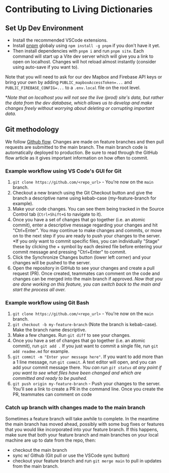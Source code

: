 # Contributing to Living Dictionaries

## Set Up Dev Environment

- Install the recommended VSCode extensions.
- Install [pnpm](https://pnpm.io/) globaly using `npm install -g pnpm` if you don't have it yet. 
- Then install dependencies with `pnpm i` and run `pnpm site`. Each command will start up a Vite dev server which will give you a link to open on localhost. Changes will hot reload almost instantly (consider using auto-save if you want to).

Note that you will need to ask for our dev Mapbox and Firebase API keys or bring your own by adding `PUBLIC_mapboxAccessToken=...` and
`PUBLIC_FIREBASE_CONFIG=...` to a `.env.local` file on the root level.

\*_Note that on localhost you will not see the live (prod) site's data, but rather the data from the dev database, which allows us to develop and make changes freely without worrying about deleting or corrupting important data._


## Git methodology

We follow [Github flow](https://guides.github.com/introduction/flow/). Changes are made on feature branches and then pull requests are submitted to the main branch. The main branch code is automatically deployed to production. Be sure to read through the GitHub flow article as it gives important information on how often to commit.

### Example workflow using VS Code's GUI for Git

1. `git clone https://github.com/<repo_url>` - You're now on the `main` branch.
2. Checkout a new branch using the Git Checkout button and give the branch a descriptive name using kebab-case (my-feature-branch for example).
3. Make your code changes. You can see them being tracked in the Source Control tab (`Ctrl+Shift+G` to navigate to it).
4. Once you have a set of changes that go together (i.e. an atomic commit), enter a descriptive message regarding your changes and hit "Ctrl+Enter". You may continue to make changes and commits, or move on to the next step if you are ready to push your changes to the server. \*If you only want to commit specific files, you can individually "Stage" these by clicking the + symbol by each desired file before entering your commit message and pressing "Ctrl+Enter" to commit.
5. Click the Synchronize Changes button (lower left corner) and your changes will be pushed to the server.
6. Open the repository in GitHub to see your changes and create a pull request (PR). Once created, teammates can comment on the code and changes can be merged into the main branch if approved. _Now that you are done working on this feature, you can switch back to the main and start the process all over._

### Example workflow using Git Bash

1. `git clone https://github.com/<repo_url>` - You're now on the `main` branch.
2. `git checkout -b my-feature-branch` (Note the branch is kebab-case). Make the branch name descriptive.
3. Make a few changes. Run `git diff` to see your changes.
4. Once you have a set of changes that go together (i.e. an atomic commit), run `git add .` If you just want to commit a single file, run `git add readme.md` for example.
5. `git commit -m "Enter your message here"`. If you want to add more than a 1 line message, run `git commit`.
   A text editor will open, and you can add your commit message there. _You can run `git status` at any point if you want to see what files have been changed and which are committed and ready to be pushed._
6. `git push origin my-feature-branch` - Push your changes to the server. You'll see a link to create a PR in the command line. Once you create the PR, teammates can comment on code

### Catch up branch with changes made to the main branch

Sometimes a feature branch will take awhile to complete. In the meantime the main branch has moved ahead, possibly with some bug fixes or features that you would like incorporated into your feature branch. If this happens, make sure that both your feature branch and main branches on your local machine are up to date from the repo, then:

- checkout the main branch
- sync w/ Github (Git pull or use the VSCode sync button)
- checkout your feature branch and run `git merge main` to pull in updates from the main branch.

